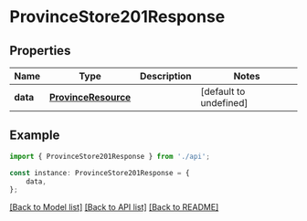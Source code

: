 # ProvinceStore201Response


## Properties

Name | Type | Description | Notes
------------ | ------------- | ------------- | -------------
**data** | [**ProvinceResource**](ProvinceResource.md) |  | [default to undefined]

## Example

```typescript
import { ProvinceStore201Response } from './api';

const instance: ProvinceStore201Response = {
    data,
};
```

[[Back to Model list]](../README.md#documentation-for-models) [[Back to API list]](../README.md#documentation-for-api-endpoints) [[Back to README]](../README.md)
